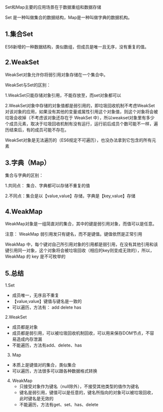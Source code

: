 Set和Map主要的应用场景在于数据重组和数据存储

Set 是一种叫做集合的数据结构，Map是一种叫做字典的数据机构。

## 1.集合Set 
 ES6新增的一种数据结构，类似数组，但成员是唯一且无序，没有重复的值。
## 2.WeakSet
 WeakSet对象允许你将弱引用对象存储在一个集合中。
 
 WeakSet与Set的区别：
 
   1.WeakSet只能存储对象引用，不能存放至，而set对象都可以
   
   2.WeakSet对象中存储的对象值都是弱引用的，即垃圾回收机制不考虑WeakSet对该对象的应用，如果没有其他的变量或属性引用这个对象值，则这个对象将会被垃圾会收掉（不考虑该对象还存在于 WeakSet 中），所以weakset对象里有多少个成员元素，取决于垃圾回收机制有没有运行，运行前后成员个数可能不一样，遍历结束后，有的成员可能不存在。
  
  WeakSet对象是无法遍历的（ES6规定不可遍历），也没办法拿到它包含的所有元素
   
## 3.字典（Map）
 集合与字典的区别：
 
  1.共同点： 集合、字典都可以存储不重复的值
  
  2.不同点：集合是以【value,value】存储，字典是【key,value】存储
  
  ## 4.WeakMap
   WeakMap对象是一组简直对的集合，其中的键是弱引用对象，而值可以是任意。
     
   注意： WeakMap 弱引用发只有键名，而不是键值。键值依然是正常引用
     
   WeakMap 中，每个键对自己所引用对象的引用都是弱引用，在没有其他引用和该键引用同一对象，这个对象将会被垃圾回收（相应的key则变成无效的），所以，WeakMap 的 key 是不可枚举的
 ## 5.总结
 1.Set
 
  * 成员唯一，无序且不重复
  * 【value,value】键值与键名是一致的
  * 可以遍历，方法有： add delete has
  
  2.WeakSet
   * 成员都是对象
   * 成员都是弱引用，可以被垃圾回收机制回收，可以用来保存DOM节点，不容易造成内存泄漏
   * 不能遍历，方法有add、delete、has
   
  3. Map
   * 本质上是键值对的集合，类似集合
   * 可以遍历，方法很多可以跟各种数据格式转换
   
  4. WeakMap
     * 只接受对象作为键名（null除外），不接受其他类型的值作为键名
     * 键名是弱引用，键值可以是任意的，键名所指向的对象可以被垃圾回收，此时键名是无效的
     * 不能遍历，方法有get、set、has、delete
 
